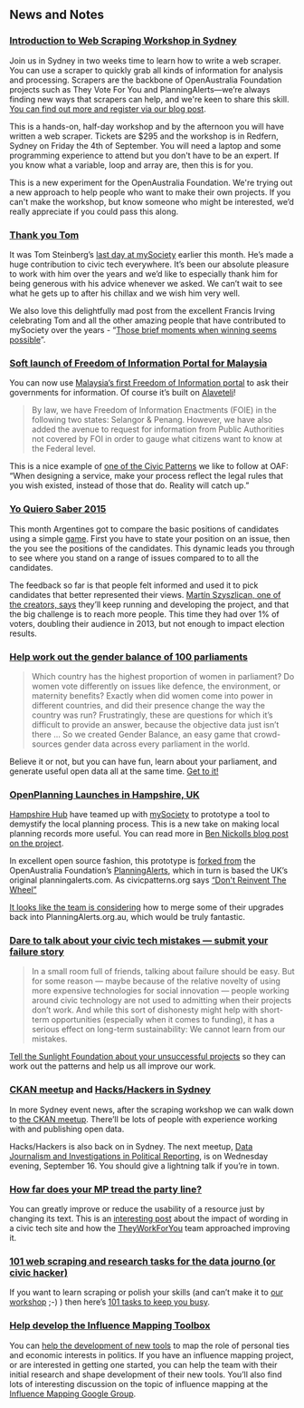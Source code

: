 ## News and Notes

### [Introduction to Web Scraping Workshop in Sydney](https://www.openaustraliafoundation.org.au/2015/08/07/introduction-to-web-scraping-workshop-in-sydney/)

Join us in Sydney in two weeks time to learn how to write a web scraper.
You can use a scraper to quickly grab all kinds of information for analysis and processing.
Scrapers are the backbone of OpenAustralia Foundation projects such as They Vote For You and
PlanningAlerts—we’re always finding new ways that scrapers can help, and we're keen to share this skill.
[You can find out more and register via our blog post](https://www.openaustraliafoundation.org.au/2015/08/07/introduction-to-web-scraping-workshop-in-sydney/).

This is a hands-on, half-day workshop and by the afternoon you will have written a web scraper.
Tickets are $295 and the workshop is in Redfern, Sydney on Friday the 4th of September.
You will need a laptop and some programming experience to attend but you don't have to be an expert.
If you know what a variable, loop and array are, then this is for you.

This is a new experiment for the OpenAustralia Foundation.
We're trying out a new approach to help people who want to make their own projects.
If you can't make the workshop, but know someone who might be interested,
we’d really appreciate if you could pass this along.

### [Thank you Tom](https://www.mysociety.org/2015/08/07/my-last-post/)

It was Tom Steinberg’s [last day at mySociety](https://www.mysociety.org/2015/08/07/my-last-post/) earlier this month.
He’s made a huge contribution to civic tech everywhere.
It’s been our absolute pleasure to work with him over the years and
we’d like to especially thank him for being generous with his advice whenever we asked.
We can’t wait to see what he gets up to after his chillax and we wish him very well.

We also love this delightfully mad post from the excellent Francis Irving celebrating Tom and
all the other amazing people that have contributed to mySociety over the years -
“[Those brief moments when winning seems possible](http://www.flourish.org/2015/08/those-brief-moments-when-winning-seems-possible/)”.

### [Soft launch of Freedom of Information Portal for Malaysia](https://right2knowmy.wordpress.com/2015/07/30/soft-launch-of-freedom-of-information-portal-for-malaysia/)

You can now use [Malaysia’s first Freedom of Information portal](https://right2knowmy.wordpress.com/2015/07/30/soft-launch-of-freedom-of-information-portal-for-malaysia/)
to ask their governments for information. Of course it’s built on [Alaveteli](http://alaveteli.org/)!

> By law, we have Freedom of Information Enactments (FOIE) in the following two states: Selangor & Penang.
> However, we have also added the avenue to request for information from Public Authorities not covered by FOI
> in order to gauge what citizens want to know at the Federal level.

This is a nice example of [one of the Civic Patterns](http://civicpatterns.org/patterns/make-your-own-reality/) we like to follow at OAF:
“When designing a service, make your process reflect the legal rules that you wish existed, instead of those that do. Reality will catch up.”

### [Yo Quiero Saber 2015](http://www.yoquierosaber.org/)

This month Argentines got to compare the basic positions of candidates using a simple [game](http://www.yoquierosaber.org/).
First you have to state your position on an issue, then the you see the positions of the candidates.
This dynamic leads you through to see where you stand on a range of issues compared to to all the candidates.

The feedback so far is that people felt informed and used it to pick candidates that better represented their views.
[Martín Szyszlican, one of the creators, says](https://twitter.com/equivalentideas/status/634218147977924609) they’ll keep running and developing the project,
and that the big challenge is to reach more people.
This time they had over 1% of voters, doubling their audience in 2013, but not enough to impact election results.

### [Help work out the gender balance of 100 parliaments](http://www.gender-balance.org/)

> Which country has the highest proportion of women in parliament?
> Do women vote differently on issues like defence, the environment, or maternity benefits?
> Exactly when did women come into power in different countries, and did their presence change the way the country was run?
> Frustratingly, these are questions for which it’s difficult to provide an answer, because the objective data just isn’t there ...
> So we created Gender Balance, an easy game that crowd-sources gender data across every parliament in the world.

Believe it or not, but you can have fun, learn about your parliament, and generate useful open data all at the same time.
[Get to it!](http://www.gender-balance.org/)

### [OpenPlanning Launches in Hampshire, UK](http://openplanning.hampshirehub.net/)

[Hampshire Hub](http://www.hampshirehub.net/) have teamed up with [mySociety](https://www.mysociety.org/) to
prototype a tool to demystify the local planning process.
This is a new take on making local planning records more useful.
You can read more in [Ben Nickolls blog post on the project](https://www.mysociety.org/2015/08/18/openplanning-is-making-planning-applications-more-accessible/).

In excellent open source fashion, this prototype is [forked from](https://github.com/mysociety/planningalerts-app)
the OpenAustralia Foundation’s [PlanningAlerts](https://www.planningalerts.org.au),
which in turn is based the UK’s original planningalerts.com.
As civicpatterns.org says [“Don't Reinvent The Wheel”](http://civicpatterns.org/patterns/dont-reinvent-the-wheel/)

[It looks like the team is considering](https://github.com/mysociety/planningalerts-app/issues/191)
how to merge some of their upgrades back into PlanningAlerts.org.au, which would be truly fantastic.

### [Dare to talk about your civic tech mistakes — submit your failure story](http://sunlightfoundation.com/blog/2015/08/04/dare-to-talk-about-your-civic-tech-mistakes-submit-your-failure-story-today/)

> In a small room full of friends, talking about failure should be easy.
> But for some reason — maybe because of the relative novelty of using more expensive technologies for social innovation —
> people working around civic technology are not used to admitting when their projects don’t work.
> And while this sort of dishonesty might help with short-term opportunities (especially when it comes to funding),
> it has a serious effect on long-term sustainability: We cannot learn from our mistakes.

[Tell the Sunlight Foundation about your unsuccessful projects](http://sunlightfoundation.com/blog/2015/08/04/dare-to-talk-about-your-civic-tech-mistakes-submit-your-failure-story-today/)
so they can work out the patterns and help us all improve our work.

### [CKAN meetup](http://www.meetup.com/Australia-Open-Data/events/224662756/) and [Hacks/Hackers in Sydney](http://www.meetup.com/Hacks-Hackers-Sydney/events/224577552/)

In more Sydney event news, after the scraping workshop we can walk down to
[the CKAN meetup](http://www.meetup.com/Australia-Open-Data/events/224662756/).
There’ll be lots of people with experience working with and publishing open data.

Hacks/Hackers is also back on in Sydney. The next meetup,
[Data Journalism and Investigations in Political Reporting](http://www.meetup.com/Hacks-Hackers-Sydney/events/224577552/),
is on Wednesday evening, September 16. You should give a lightning talk if you’re in town.

### [How far does your MP tread the party line?](https://www.mysociety.org/2015/08/03/how-far-does-your-mp-tread-the-party-line/)

You can greatly improve or reduce the usability of a resource just by changing its text.
This is an [interesting post](https://www.mysociety.org/2015/08/03/how-far-does-your-mp-tread-the-party-line/) about the impact of wording in a civic tech site and
how the [TheyWorkForYou](http://www.theyworkforyou.com/) team approached improving it.

### [101 web scraping and research tasks for the data journo (or civic hacker)](https://github.com/compjour/search-script-scrape/)

If you want to learn scraping or polish your skills (and can’t make it to [our workshop](https://www.openaustraliafoundation.org.au/2015/08/07/introduction-to-web-scraping-workshop-in-sydney/) ;-) )
then here’s [101 tasks to keep you busy](https://github.com/compjour/search-script-scrape/).

### [Help develop the Influence Mapping Toolbox](http://influencemapping.org/influence-mapping-toolbox/)

You can [help the development of new tools](http://influencemapping.org/influence-mapping-toolbox/) to
map the role of personal ties and economic interests in politics.
If you have an influence mapping project, or are interested in getting one started,
you can help the team with their initial research and shape development of their new tools.
You’ll also find lots of interesting discussion on the topic of influence mapping at the [Influence Mapping Google Group](https://groups.google.com/forum/?utm_medium=email&utm_source=footer#!forum/influencemapping).
